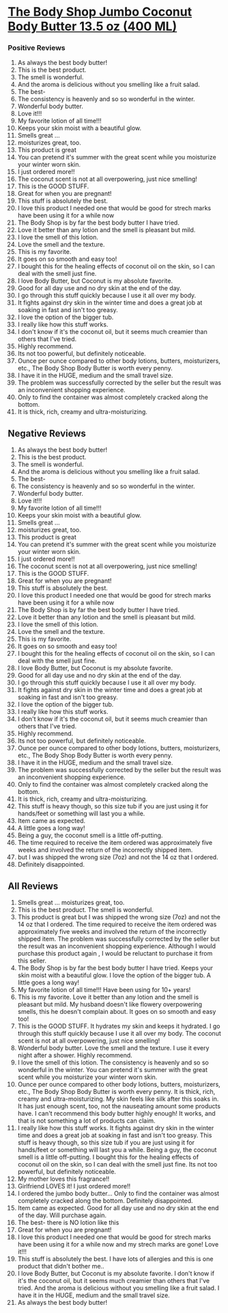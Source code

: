 # [The Body Shop Jumbo Coconut Body Butter 13.5 oz (400 ML)](https://products.checkmycream.com/products/The-Body-Shop-Jumbo-Coconut-Body-Butter-13.5-oz-(400-ML).html)

### Positive Reviews

<ol>
      <li>As always the best body butter!</li>
      <li>This is the best product.</li>
      <li>The smell is wonderful.</li>
      <li>And the aroma is delicious without you smelling like a fruit salad.</li>
      <li>The best-</li>
      <li>The consistency is heavenly and so so wonderful in the winter.</li>
      <li>Wonderful body butter.  </li>
      <li>Love it!!!</li>
      <li>My favorite lotion of all time!!!</li>
      <li>Keeps your skin moist with a beautiful glow.  </li>
      <li>Smells great ...</li>
      <li>moisturizes great, too.</li>
      <li>This product is great</li>
      <li>You can pretend it&#x27;s summer with the great scent while you moisturize your winter worn skin.</li>
      <li>I just ordered more!!</li>
      <li>The coconut scent is not at all overpowering, just nice smelling!</li>
      <li>This is the GOOD STUFF.  </li>
      <li>Great for when you are pregnant!</li>
      <li>This stuff is absolutely the best.</li>
      <li>I love this product I needed one that would be good for strech marks have been using it for a while now</li>
      <li>The Body Shop is by far the best body butter I have tried.  </li>
      <li>Love it better than any lotion and the smell is pleasant but mild.</li>
      <li>I love the smell of this lotion.</li>
      <li>Love the smell and the texture.  </li>
      <li>This is my favorite.</li>
      <li>It goes on so smooth and easy too!</li>
      <li>I bought this for the healing effects of coconut oil on the skin, so I can deal with the smell just fine.</li>
      <li>I love Body Butter, but Coconut is my absolute favorite.</li>
      <li>Good for all day use and no dry skin at the end of the day.  </li>
      <li>I go through this stuff quickly because I use it all over my body.</li>
      <li>It fights against dry skin in the winter time and does a great job at soaking in fast and isn&#x27;t too greasy.</li>
      <li>I love the option of the bigger tub.  </li>
      <li>I really like how this stuff works.</li>
      <li>I don&#x27;t know if it&#x27;s the coconut oil, but it seems much creamier than others that I&#x27;ve tried.</li>
      <li>Highly recommend.</li>
      <li>Its not too powerful, but definitely noticeable.</li>
      <li>Ounce per ounce compared to other body lotions, butters, moisturizers, etc., The Body Shop Body Butter is worth every penny.  </li>
      <li>I have it in the HUGE, medium and the small travel size.</li>
      <li>The problem was successfully corrected by the seller but the result was an inconvenient shopping experience.</li>
      <li>Only to find the container was almost completely cracked along the bottom.</li>
      <li>It is thick, rich, creamy and ultra-moisturizing.  </li>
</ol>


<h2>Negative Reviews</h2>
<ol>
<li> As always the best body butter!</li>
<li> This is the best product.</li>
<li> The smell is wonderful.</li>
<li> And the aroma is delicious without you smelling like a fruit salad.</li>
<li> The best-</li>
<li> The consistency is heavenly and so so wonderful in the winter.</li>
<li> Wonderful body butter.  </li>
<li> Love it!!!</li>
<li> My favorite lotion of all time!!!</li>
<li> Keeps your skin moist with a beautiful glow.  </li>
<li> Smells great ...</li>
<li> moisturizes great, too.</li>
<li> This product is great</li>
<li> You can pretend it&#x27;s summer with the great scent while you moisturize your winter worn skin.</li>
<li> I just ordered more!!</li>
<li> The coconut scent is not at all overpowering, just nice smelling!</li>
<li> This is the GOOD STUFF.  </li>
<li> Great for when you are pregnant!</li>
<li> This stuff is absolutely the best.</li>
<li> I love this product I needed one that would be good for strech marks have been using it for a while now</li>
<li> The Body Shop is by far the best body butter I have tried.  </li>
<li> Love it better than any lotion and the smell is pleasant but mild.</li>
<li> I love the smell of this lotion.</li>
<li> Love the smell and the texture.  </li>
<li> This is my favorite.</li>
<li> It goes on so smooth and easy too!</li>
<li> I bought this for the healing effects of coconut oil on the skin, so I can deal with the smell just fine.</li>
<li> I love Body Butter, but Coconut is my absolute favorite.</li>
<li> Good for all day use and no dry skin at the end of the day.  </li>
<li> I go through this stuff quickly because I use it all over my body.</li>
<li> It fights against dry skin in the winter time and does a great job at soaking in fast and isn&#x27;t too greasy.</li>
<li> I love the option of the bigger tub.  </li>
<li> I really like how this stuff works.</li>
<li> I don&#x27;t know if it&#x27;s the coconut oil, but it seems much creamier than others that I&#x27;ve tried.</li>
<li> Highly recommend.</li>
<li> Its not too powerful, but definitely noticeable.</li>
<li> Ounce per ounce compared to other body lotions, butters, moisturizers, etc., The Body Shop Body Butter is worth every penny.  </li>
<li> I have it in the HUGE, medium and the small travel size.</li>
<li> The problem was successfully corrected by the seller but the result was an inconvenient shopping experience.</li>
<li> Only to find the container was almost completely cracked along the bottom.</li>
<li> It is thick, rich, creamy and ultra-moisturizing.  </li>
<li> This stuff is heavy though, so this size tub if you are just using it for hands/feet or something will last you a while.</li>
<li> Item came as expected.  </li>
<li> A little goes a long way!</li>
<li> Being a guy, the coconut smell is a little off-putting.</li>
<li> The time required to receive the item ordered was approximately five weeks and involved the return of the incorrectly shipped item.</li>
<li> but I was shipped the wrong size (7oz) and not the 14 oz that I ordered.</li>
<li> Definitely disappointed.</li>
</ol>

<h2>All Reviews</h2>

<ol>
    <li> Smells great ... moisturizes great, too.</li>
    <li> This is the best product. The smell is wonderful.</li>
    <li> This product is great but I was shipped the wrong size (7oz) and not the 14 oz that I ordered. The time required to receive the item ordered was approximately five weeks and involved the return of the incorrectly shipped item. The problem was successfully corrected by the seller but the result was an inconvenient shopping experience. Although  I would purchase this product again , I would be reluctant to purchase it from this seller.</li>
    <li> The Body Shop is by far the best body butter I have tried.  Keeps your skin moist with a beautiful glow.  I love the option of the bigger tub.  A little goes a long way!</li>
    <li> My favorite lotion of all time!!! Have been using for 10+ years!</li>
    <li> This is my favorite. Love it better than any lotion and the smell is pleasant but mild. My husband doesn&#x27;t like flowery overpowering smells, this he doesn&#x27;t complain about. It goes on so smooth and easy too!</li>
    <li> This is the GOOD STUFF.  It hydrates my skin and keeps it hydrated. I go through this stuff quickly because I use it all over my body. The coconut scent is not at all overpowering, just nice smelling!</li>
    <li> Wonderful body butter.  Love the smell and the texture.  I use it every night after a shower.  Highly recommend.</li>
    <li> I love the smell of this lotion. The consistency is heavenly and so so wonderful in the winter. You can pretend it&#x27;s summer with the great scent while you moisturize your winter worn skin.</li>
    <li> Ounce per ounce compared to other body lotions, butters, moisturizers, etc., The Body Shop Body Butter is worth every penny.  It is thick, rich, creamy and ultra-moisturizing.  My skin feels like silk after this soaks in.  It has just enough scent, too, not the nauseating amount some products have.  I can&#x27;t recommend this body butter highly enough!  It works, and that is not something a lot of products can claim.</li>
    <li> I really like how this stuff works. It fights against dry skin in the winter time and does a great job at soaking in fast and isn&#x27;t too greasy. This stuff is heavy though, so this size tub if you are just using it for hands/feet or something will last you a while. Being a guy, the coconut smell is a little off-putting. I bought this for the healing effects of coconut oil on the skin, so I can deal with the smell just fine. Its not too powerful, but definitely noticeable.</li>
    <li> My mother loves this fragrance!!</li>
    <li> Girlfriend LOVES it! I just ordered more!!</li>
    <li> I ordered the jumbo body butter... Only to find the container was almost completely cracked along the bottom. Definitely disappointed.</li>
    <li> Item came as expected.  Good for all day use and no dry skin at the end of the day.  Will purchase again.</li>
    <li> The best- there is NO lotion like this</li>
    <li> Great for when you are pregnant!</li>
    <li> I love this product I needed one that would be good for strech marks have been using it for a while now and my strech marks are gone! Love it!!!</li>
    <li> This stuff is absolutely the best. I have lots of allergies and this is one product that didn&#x27;t bother me..</li>
    <li> I love Body Butter, but Coconut is my absolute favorite. I don&#x27;t know if it&#x27;s the coconut oil, but it seems much creamier than others that I&#x27;ve tried. And the aroma is delicious without you smelling like a fruit salad. I have it in the HUGE, medium and the small travel size.</li>
    <li> As always the best body butter!</li>
</ol>




